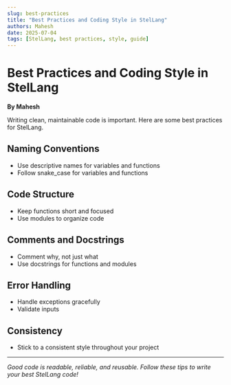 ```yaml
---
slug: best-practices
title: "Best Practices and Coding Style in StelLang"
authors: Mahesh
date: 2025-07-04
tags: [StelLang, best practices, style, guide]
---
```


# Best Practices and Coding Style in StelLang

**By Mahesh**

Writing clean, maintainable code is important. Here are some best practices for StelLang.

## Naming Conventions
- Use descriptive names for variables and functions
- Follow snake_case for variables and functions

## Code Structure
- Keep functions short and focused
- Use modules to organize code

## Comments and Docstrings
- Comment why, not just what
- Use docstrings for functions and modules

## Error Handling
- Handle exceptions gracefully
- Validate inputs

## Consistency
- Stick to a consistent style throughout your project

---

*Good code is readable, reliable, and reusable. Follow these tips to write your best StelLang code!* 